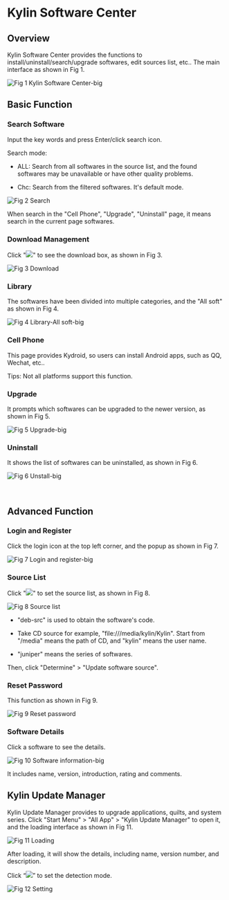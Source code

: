 # Kylin Software Center
## Overview
Kylin Software Center provides the functions to install/uninstall/search/upgrade softwares, edit sources list, etc.. The main interface as shown in Fig 1.

![Fig 1 Kylin Software Center-big](image/1.png)
<br>

## Basic Function
### Search Software
Input the key words and press Enter/click search icon. 

Search mode:

- ALL: Search from all softwares in the source list, and the found softwares may be unavailable or have other quality problems.

- Chc: Search from the filtered softwares. It's default mode.

![Fig 2 Search](image/2.png)

When search in the "Cell Phone", "Upgrade", "Uninstall" page, it means search in the current page softwares.

### Download Management
Click "![](image/icon1.png)" to see the download box, as shown in Fig 3.

![Fig 3 Download](image/3.png)

### Library
The softwares have been divided into multiple categories, and the "All soft" as shown in Fig 4.

![Fig 4 Library-All soft-big](image/4.png)

### Cell Phone
This page provides Kydroid, so users can install Android apps, such as QQ, Wechat, etc..

Tips: Not all platforms support this function.

### Upgrade
It prompts which softwares can be upgraded to the newer version, as shown in Fig 5.

![Fig 5 Upgrade-big](image/5.png)

### Uninstall
It shows the list of softwares can be uninstalled, as shown in Fig 6.

![Fig 6 Unstall-big](image/6.png)

<br>

## Advanced Function
### Login and Register
Click the login icon at the top left corner, and the popup as shown in Fig 7.

![Fig 7 Login and register-big](image/7.png)

### Source List
Click "![](image/icon2.png)" to set the source list, as shown in Fig 8.

![Fig 8 Source list](image/8.png)

- "deb-src" is used to obtain the software's code.

- Take CD source for example, "file:///media/kylin/Kylin". Start from "/media" means the path of CD, and "kylin" means the user name.

- "juniper" means the series of softwares.

Then, click "Determine" > "Update software source".

### Reset Password
This function as shown in Fig 9.

![Fig 9 Reset password](image/9.png)

### Software Details
Click a software to see the details.

![Fig 10 Software information-big](image/10.png)

It includes name, version, introduction, rating and comments.
<br>

## Kylin Update Manager
Kylin Update Manager provides to upgrade applications, quilts, and system series. Click "Start Menu" > "All App" > "Kylin Update Manager" to open it, and the loading interface as shown in Fig 11.

![Fig 11 Loading](image/11.png)

After loading, it will show the details, including name, version number, and description.

Click “![](image/icon3.png)” to set the detection mode.

![Fig 12 Setting](image/12.png)
